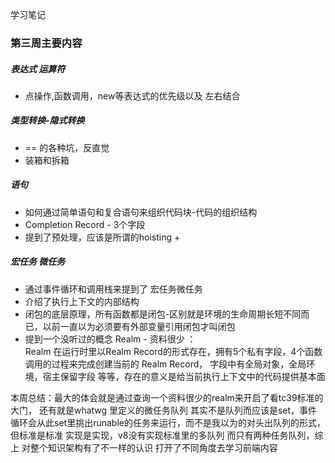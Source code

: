 学习笔记

### 第三周主要内容
##### 表达式 运算符
+ 点操作,函数调用，new等表达式的优先级以及 左右结合
##### 类型转换-隐式转换
+ == 的各种坑，反直觉
+ 装箱和拆箱
##### 语句
+ 如何通过简单语句和复合语句来组织代码块-代码的组织结构
+ Completion Record - 3个字段
+ 提到了预处理，应该是所谓的hoisting + 

##### 宏任务 微任务
+ 通过事件循环和调用栈来提到了 宏任务微任务 
+ 介绍了执行上下文的内部结构 
+ 闭包的底层原理，所有函数都是闭包-区别就是环境的生命周期长短不同而已，以前一直以为必须要有外部变量引用闭包才叫闭包
+ 提到一个没听过的概念 Realm - 资料很少 ：   
 Realm 在运行时里以Realm Record的形式存在，拥有5个私有字段，4个函数调用的过程来完成创建当前的 Realm Record， 字段中有全局对象，全局环境，宿主保留字段 等等，存在的意义是给当前执行上下文中的代码提供基本面


 本周总结：最大的体会就是通过查询一个资料很少的realm来开启了看tc39标准的大门， 还有就是whatwg 里定义的微任务队列 其实不是队列而应该是set，事件循环会从此set里挑出runable的任务来运行，而不是我以为的对头出队列的形式，但标准是标准 实现是实现，v8没有实现标准里的多队列 而只有两种任务队列，综上 对整个知识架构有了不一样的认识 打开了不同角度去学习前端内容
